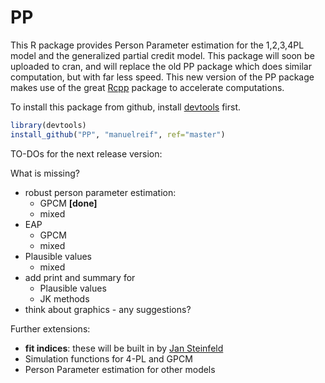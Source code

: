 PP
==

This R package provides Person Parameter estimation for the 1,2,3,4PL model and the generalized partial credit model. This package will soon be uploaded to cran, and will replace the old PP package which does similar computation, but with far less speed. This new version of the PP package makes use of the great [Rcpp](https://github.com/RcppCore/Rcpp) package to accelerate computations.


To install this package from github, install [devtools](https://github.com/hadley/devtools) first.

```R
library(devtools)
install_github("PP", "manuelreif", ref="master")
```


TO-DOs for the next release version:

What is missing?

* robust person parameter estimation:
    * GPCM **[done]**
    * mixed
* EAP
    * GPCM
    * mixed
* Plausible values
    * mixed
* add print and summary for
    * Plausible values
    * JK methods
* think about graphics - any suggestions?



Further extensions:

* **fit indices**: these will be built in by [Jan Steinfeld](https://github.com/jansteinfeld)
* Simulation functions for 4-PL and GPCM
* Person Parameter estimation for other models

